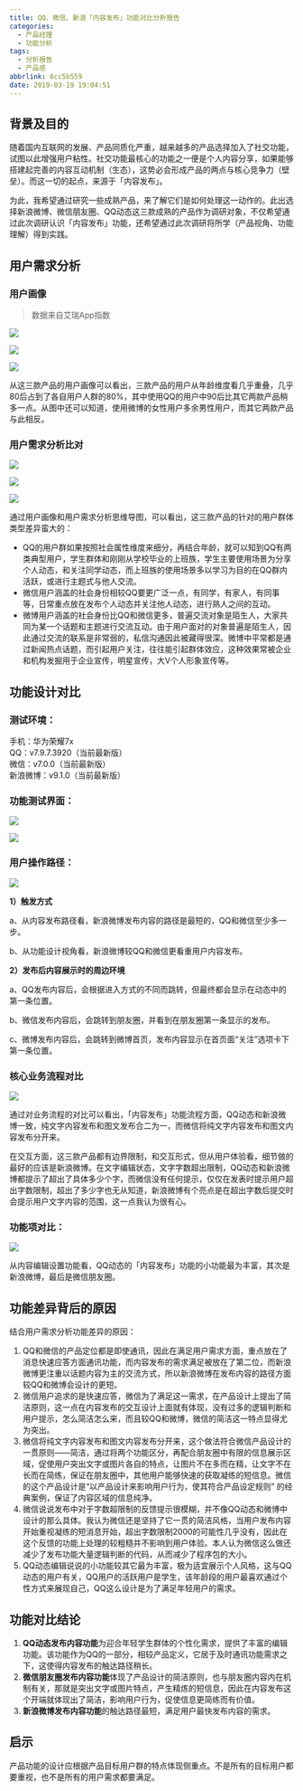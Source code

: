 ```yaml
---
title: QQ、微信、新浪「内容发布」功能对比分析报告
categories:
  - 产品经理
  - 功能分析
tags:
  - 分析报告
  - 产品感
abbrlink: 6cc5b559
date: 2019-03-19 19:04:51
---
```


## 背景及目的 

随着国内互联网的发展、产品同质化严重，越来越多的产品选择加入了社交功能，试图以此增强用户粘性。社交功能最核心的功能之一便是个人内容分享，如果能够搭建起完善的内容互动机制（生态），这势必会形成产品的两点与核心竞争力（壁垒）。而这一切的起点，来源于「内容发布」。

<!-- more -->

为此，我希望通过研究一些成熟产品，来了解它们是如何处理这一动作的。此出选择新浪微博、微信朋友圈、QQ动态这三款成熟的产品作为调研对象，不仅希望通过此次调研认识「内容发布」功能，还希望通过此次调研将所学（产品视角、功能理解）得到实践。

## 用户需求分析

### 用户画像

> 数据来自艾瑞App指数

![](https://img.iamyu.top/20190720150000.png)

![](https://img.iamyu.top/20190720150038.png)

![](https://img.iamyu.top/20190720150100.png)

从这三款产品的用户画像可以看出，三款产品的用户从年龄维度看几乎重叠，几乎80后占到了各自用户人群的80%，其中使用QQ的用户中90后比其它两款产品稍多一点。从图中还可以知道，使用微博的女性用户多余男性用户，而其它两款产品与此相反。

### 用户需求分析比对

![](https://img.iamyu.top/20190720150556.png)

![](https://img.iamyu.top/20190720150530.png)

![](https://img.iamyu.top/20190720150646.png)

通过用户画像和用户需求分析思维导图，可以看出，这三款产品的针对的用户群体类型差异蛮大的：

- QQ的用户群如果按照社会属性维度来细分，再结合年龄，就可以知到QQ有两类典型用户，学生群体和刚刚从学校毕业的上班族，学生主要使用场景为分享个人动态，和关注同学动态，而上班族的使用场景多以学习为目的在QQ群内活跃，或进行主题式与他人交流。
- 微信用户涵盖的社会身份相较QQ要更广泛一点，有同学，有家人，有同事等，日常重点放在发布个人动态并关注他人动态，进行熟人之间的互动。
- 微博用户涵盖的社会身份比QQ和微信更多，普遍交流对象是陌生人，大家共同为某一个话题和主题进行交流互动。由于用户面对的对象普遍是陌生人，因此通过交流的联系是非常弱的，私信沟通因此被藏得很深。微博中平常都是通过新闻热点话题，而引起用户关注，往往能引起群体效应，这种效果常被企业和机构发掘用于企业宣传，明星宣传，大V个人形象宣传等。

## 功能设计对比

### 测试环境：

手机：华为荣耀7x  
QQ：v7.9.7.3920（当前最新版）  
微信：v7.0.0（当前最新版）  
新浪微博：v9.1.0（当前最新版）

### 功能测试界面：

![](https://img.iamyu.top/20190720150718.png)

![](https://img.iamyu.top/20190720150738.png)

### 用户操作路径：

![](https://img.iamyu.top/20190720150850.png)

**1）触发方式**

a、从内容发布路径看，新浪微博发布内容的路径是最短的，QQ和微信至少多一步。

b、从功能设计视角看，新浪微博较QQ和微信更看重用户内容发布。

**2）发布后内容展示时的周边环境**

a、QQ发布内容后，会根据进入方式的不同而跳转，但最终都会显示在动态中的第一条位置。

b、微信发布内容后，会跳转到朋友圈，并看到在朋友圈第一条显示的发布。

c、微博发布内容后，会跳转到微博首页，发布内容显示在首页面“关注”选项卡下第一条位置。

### 核心业务流程对比

![](https://img.iamyu.top/20190720150949.png)

通过对业务流程的对比可以看出，「内容发布」功能流程方面，QQ动态和新浪微博一致，纯文字内容发布和图文发布合二为一，而微信将纯文字内容发布和图文内容发布分开来。

在交互方面，这三款产品都有边界限制，和交互形式，但从用户体验看，细节做的最好的应该是新浪微博。在文字编辑状态，文字字数超出限制，QQ动态和新浪微博都提示了超出了具体多少个字，而微信没有任何提示，仅仅在发表时提示用户超出字数限制，超出了多少字也无从知道，新浪微博有个亮点是在超出字数后提交时会提示用户文字内容的范围，这一点我认为很有心。

### 功能项对比：

![](https://img.iamyu.top/20190720151013.png)

从内容编辑设置功能看，QQ动态的「内容发布」功能的小功能最为丰富，其次是新浪微博，最后是微信朋友圈。

## 功能差异背后的原因

结合用户需求分析功能差异的原因：

1. QQ和微信的产品定位都是即使通讯，因此在满足用户需求方面，重点放在了消息快速应答方面通讯功能，而内容发布的需求满足被放在了第二位，而新浪微博更注重以话题内容为主的交流方式，所以新浪微博在发布内容的路径方面较QQ和微博会设计的更短。
2. 微信用户追求的是快速应答，微信为了满足这一需求，在产品设计上提出了简洁原则，这一点在内容发布的交互设计上面就有体现，没有过多的逻辑判断和用户提示，怎么简洁怎么来，而且较QQ和微博，微信的简洁这一特点显得尤为突出。
3. 微信将纯文字内容发布和图文内容发布分开来，这个做法符合微信产品设计的一贯原则——简洁，通过将两个功能区分，再配合朋友圈中有限的信息展示区域，促使用户突出文字或图片各自的特点，让图片不在多而在精，让文字不在长而在简练，保证在朋友圈中，其他用户能够快速的获取凝练的短信息。微信的这个产品设计是“以产品设计来影响用户行为，使其符合产品设定规则” 的经典案例，保证了内容区域的信息纯净。
4. 微信说说发布中对于字数超限制的反馈提示很模糊，并不像QQ动态和微博中设计的那么具体。我认为微信还是坚持了它一贯的简洁风格，当用户发布内容开始重视凝练的短消息开始，超出字数限制2000的可能性几乎没有，因此在这个反馈的功能上处理的较粗糙并不影响到用户体验。本人认为微信这么做还减少了发布功能大量逻辑判断的代码，从而减少了程序包的大小。
5. QQ动态编辑说说的小功能较其它最为丰富，极为适宜展示个人风格，这与QQ动态的用户有关，QQ用户的活跃用户是学生，该年龄段的用户最喜欢通过个性方式来展现自己，QQ这么设计是为了满足年轻用户的需求。

## 功能对比结论

1. **QQ动态发布内容功能**为迎合年轻学生群体的个性化需求，提供了丰富的编辑功能。该功能作为QQ的一部分，相较产品定义，它居于及时通讯功能需求之下，这使得内容发布的触达路径稍长。
2. **微信朋友圈发布内容功能**体现了产品设计的简洁原则，也与朋友圈内容内在机制有关，那就是突出文字或图片特点，产生精炼的短信息，因此在内容发布这个开端就体现出了简洁，影响用户行为，促使信息更简练而有价值。
3. **新浪微博发布内容功能**的触达路径最短，满足用户最快发布内容的需求。

## 启示

产品功能的设计应根据产品目标用户群的特点体现侧重点。不是所有的目标用户都要重视，也不是所有的用户需求都要满足。